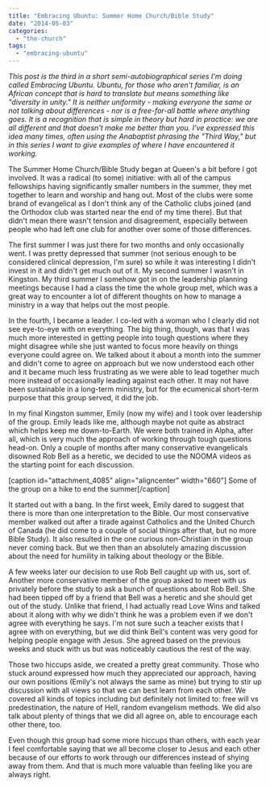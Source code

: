 ```yaml
---
title: "Embracing Ubuntu: Summer Home Church/Bible Study"
date: "2014-05-03"
categories: 
  - "the-church"
tags: 
  - "embracing-ubuntu"
---
```


_This post is the third in a short semi-autobiographical series I'm doing called Embracing Ubuntu. Ubuntu, for those who aren't familiar, is an African concept that is hard to translate but means something like "diversity in unity." It is neither uniformity - making everyone the same or not talking about differences - nor is a free-for-all battle where anything goes. It is a recognition that is simple in theory but hard in practice: we are all different and that doesn't make me better than you. I've expressed this idea many times, often using the Anabaptist phrasing the "Third Way," but in this series I want to give examples of where I have encountered it working._

The Summer Home Church/Bible Study began at Queen's a bit before I got involved. It was a radical (to some) initiative: with all of the campus fellowships having significantly smaller numbers in the summer, they met together to learn and worship and hang out. Most of the clubs were some brand of evangelical as I don't think any of the Catholic clubs joined (and the Orthodox club was started near the end of my time there). But that didn't mean there wasn't tension and disagreement, especially between people who had left one club for another over some of those differences.

<!--more-->The first summer I was just there for two months and only occasionally went. I was pretty depressed that summer (not serious enough to be considered clinical depression, I'm sure) so while it was interesting I didn't invest in it and didn't get much out of it. My second summer I wasn't in Kingston. My third summer I somehow got in on the leadership planning meetings because I had a class the time the whole group met, which was a great way to encounter a lot of different thoughts on how to manage a ministry in a way that helps out the most people.

In the fourth, I became a leader. I co-led with a woman who I clearly did not see eye-to-eye with on everything. The big thing, though, was that I was much more interested in getting people into tough questions where they might disagree while she just wanted to focus more heavily on things everyone could agree on. We talked about it about a month into the summer and didn't come to agree on approach but we now understood each other and it became much less frustrating as we were able to lead together much more instead of occasionally leading against each other. It may not have been sustainable in a long-term ministry, but for the ecumenical short-term purpose that this group served, it did the job.

In my final Kingston summer, Emily (now my wife) and I took over leadership of the group. Emily leads like me, although maybe not quite as abstract which helps keep me down-to-Earth. We were both trained in Alpha, after all, which is very much the approach of working through tough questions head-on. Only a couple of months after many conservative evangelicals disowned Rob Bell as a heretic, we decided to use the NOOMA videos as the starting point for each discussion.

\[caption id="attachment\_4085" align="aligncenter" width="660"\] Some of the group on a hike to end the summer\[/caption\]

It started out with a bang. In the first week, Emily dared to suggest that there is more than one interpretation to the Bible. Our most conservative member walked out after a tirade against Catholics and the United Church of Canada (he did come to a couple of social things after that, but no more Bible Study). It also resulted in the one curious non-Christian in the group never coming back. But we then than an absolutely amazing discussion about the need for humility in talking about theology or the Bible.

A few weeks later our decision to use Rob Bell caught up with us, sort of. Another more conservative member of the group asked to meet with us privately before the study to ask a bunch of questions about Rob Bell. She had been tipped off by a friend that Bell was a heretic and she should get out of the study. Unlike that friend, I had actually read Love Wins and talked about it along with why we didn't think he was a problem even if we don't agree with everything he says. I'm not sure such a teacher exists that I agree with on everything, but we did think Bell's content was very good for helping people engage with Jesus. She agreed based on the previous weeks and stuck with us but was noticeably cautious the rest of the way.

Those two hiccups aside, we created a pretty great community. Those who stuck around expressed how much they appreciated our approach, having our own positions (Emily's not always the same as mine) but trying to stir up discussion with all views so that we can best learn from each other. We covered all kinds of topics including but definitely not limited to: free will vs predestination, the nature of Hell, random evangelism methods. We did also talk about plenty of things that we did all agree on, able to encourage each other there, too.

Even though this group had some more hiccups than others, with each year I feel comfortable saying that we all become closer to Jesus and each other because of our efforts to work through our differences instead of shying away from them. And that is much more valuable than feeling like you are always right.
